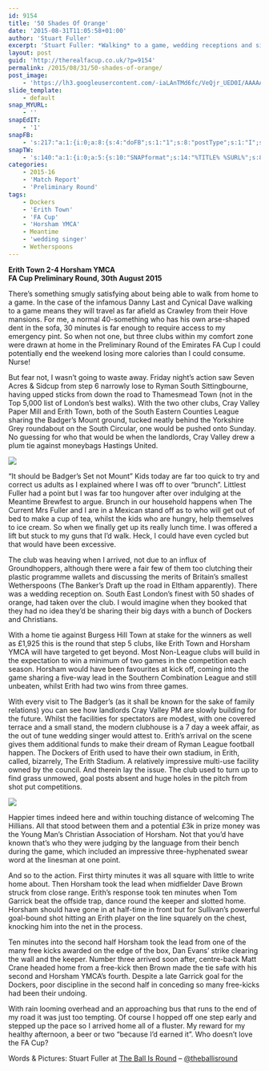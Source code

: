 ```yaml
---
id: 9154
title: '50 Shades Of Orange'
date: '2015-08-31T11:05:58+01:00'
author: 'Stuart Fuller'
excerpt: 'Stuart Fuller: *Walking* to a game, wedding receptions and six goals, Erith Town 2-4 Horsham YMCA.'
layout: post
guid: 'http://therealfacup.co.uk/?p=9154'
permalink: /2015/08/31/50-shades-of-orange/
post_image:
    - 'https://lh3.googleusercontent.com/-iaLAnTMd6fc/VeQjr_UED0I/AAAAAAAAFg8/vqMnBu9SKBI/s720-Ic42/image2.jpg'
slide_template:
    - default
snap_MYURL:
    - ''
snapEdIT:
    - '1'
snapFB:
    - 's:217:"a:1:{i:0;a:8:{s:4:"doFB";s:1:"1";s:8:"postType";s:1:"I";s:10:"AttachPost";s:1:"2";s:10:"SNAPformat";s:15:"%EXCERPT% %URL%";s:9:"isAutoImg";s:1:"A";s:8:"imgToUse";s:0:"";s:9:"isAutoURL";s:1:"A";s:8:"urlToUse";s:0:"";}}";'
snapTW:
    - 's:140:"a:1:{i:0;a:5:{s:10:"SNAPformat";s:14:"%TITLE% %SURL%";s:8:"attchImg";s:1:"0";s:9:"isAutoImg";s:1:"A";s:8:"imgToUse";s:0:"";s:4:"doTW";i:0;}}";'
categories:
    - 2015-16
    - 'Match Report'
    - 'Preliminary Round'
tags:
    - Dockers
    - 'Erith Town'
    - 'FA Cup'
    - 'Horsham YMCA'
    - Meantime
    - 'wedding singer'
    - Wetherspoons
---
```


**Erith Town 2-4 Horsham YMCA**  
 **FA Cup Preliminary Round, 30th August 2015**

There’s something smugly satisfying about being able to walk from home to a game. In the case of the infamous Danny Last and Cynical Dave walking to a game means they will travel as far afield as Crawley from their Hove mansions. For me, a normal 40-something who has his own arse-shaped dent in the sofa, 30 minutes is far enough to require access to my emergency pint. So when not one, but three clubs within my comfort zone were drawn at home in the Preliminary Round of the Emirates FA Cup I could potentially end the weekend losing more calories than I could consume. Nurse!

But fear not, I wasn’t going to waste away. Friday night’s action saw Seven Acres &amp; Sidcup from step 6 narrowly lose to Ryman South Sittingbourne, having upped sticks from down the road to Thamesmead Town (not in the Top 5,000 list of London’s best walks). With the two other clubs, Cray Valley Paper Mill and Erith Town, both of the South Eastern Counties League sharing the Badger’s Mount ground, tucked neatly behind the Yorkshire Grey roundabout on the South Circular, one would be pushed onto Sunday. No guessing for who that would be when the landlords, Cray Valley drew a plum tie against moneybags Hastings United.

![](https://lh3.googleusercontent.com/-iaLAnTMd6fc/VeQjr_UED0I/AAAAAAAAFg8/vqMnBu9SKBI/s720-Ic42/image2.jpg)

“It should be Badger’s Set not Mount” Kids today are far too quick to try and correct us adults as I explained where I was off to over “brunch”. Littlest Fuller had a point but I was far too hungover after over indulging at the Meantime Brewfest to argue. Brunch in our household happens when The Current Mrs Fuller and I are in a Mexican stand off as to who will get out of bed to make a cup of tea, whilst the kids who are hungry, help themselves to ice cream. So when we finally get up its really lunch time. I was offered a lift but stuck to my guns that I’d walk. Heck, I could have even cycled but that would have been excessive.

The club was heaving when I arrived, not due to an influx of Groundhoppers, although there were a fair few of them too clutching their plastic programme wallets and discussing the merits of Britain’s smallest Wetherspoons (The Banker’s Draft up the road in Eltham apparently). There was a wedding reception on. South East London’s finest with 50 shades of orange, had taken over the club. I would imagine when they booked that they had no idea they’d be sharing their big days with a bunch of Dockers and Christians.

With a home tie against Burgess Hill Town at stake for the winners as well as £1,925 this is the round that step 5 clubs, like Erith Town and Horsham YMCA will have targeted to get beyond. Most Non-League clubs will build in the expectation to win a minimum of two games in the competition each season. Horsham would have been favourites at kick off, coming into the game sharing a five-way lead in the Southern Combination League and still unbeaten, whilst Erith had two wins from three games.

With every visit to The Badger’s (as it shall be known for the sake of family relations) you can see how landlords Cray Valley PM are slowly building for the future. Whilst the facilities for spectators are modest, with one covered terrace and a small stand, the modern clubhouse is a 7 day a week affair, as the out of tune wedding singer would attest to. Erith’s arrival on the scene gives them additional funds to make their dream of Ryman League football happen. The Dockers of Erith used to have their own stadium, in Erith, called, bizarrely, The Erith Stadium. A relatively impressive multi-use facility owned by the council. And therein lay the issue. The club used to turn up to find grass unmowed, goal posts absent and huge holes in the pitch from shot put competitions.

![](https://lh3.googleusercontent.com/-etu35E0eQK8/VeQjr955dDI/AAAAAAAAFg4/I0UbizqI1Ek/s720-Ic42/image1.jpg)

Happier times indeed here and within touching distance of welcoming The Hillians. All that stood between them and a potential £3k in prize money was the Young Man’s Christian Association of Horsham. Not that you’d have known that’s who they were judging by the language from their bench during the game, which included an impressive three-hyphenated swear word at the linesman at one point.

And so to the action. First thirty minutes it was all square with little to write home about. Then Horsham took the lead when midfielder Dave Brown struck from close range. Erith’s response took ten minutes when Tom Garrick beat the offside trap, dance round the keeper and slotted home. Horsham should have gone in at half-time in front but for Sullivan’s powerful goal-bound shot hitting an Erith player on the line squarely on the chest, knocking him into the net in the process.

Ten minutes into the second half Horsham took the lead from one of the many free kicks awarded on the edge of the box, Dan Evans’ strike clearing the wall and the keeper. Number three arrived soon after, centre-back Matt Crane headed home from a free-kick then Brown made the tie safe with his second and Horsham YMCA’s fourth. Despite a late Garrick goal for the Dockers, poor discipline in the second half in conceding so many free-kicks had been their undoing.

With rain looming overhead and an approaching bus that runs to the end of my road it was just too tempting. Of course I hopped off one step early and stepped up the pace so I arrived home all of a fluster. My reward for my healthy afternoon, a beer or two “because I’d earned it”. Who doesn’t love the FA Cup?

Words &amp; Pictures: Stuart Fuller at [The Ball Is Round](http://theballisround.co.uk/) – [@theballisround](https://twitter.com/theballisround)